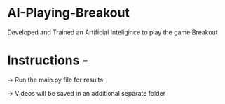 # AI-Playing-Breakout
Developed and Trained an Artificial Inteligince to play the game Breakout

# Instructions - 

-> Run the main.py file for results

-> Videos will be saved in an additional separate folder
